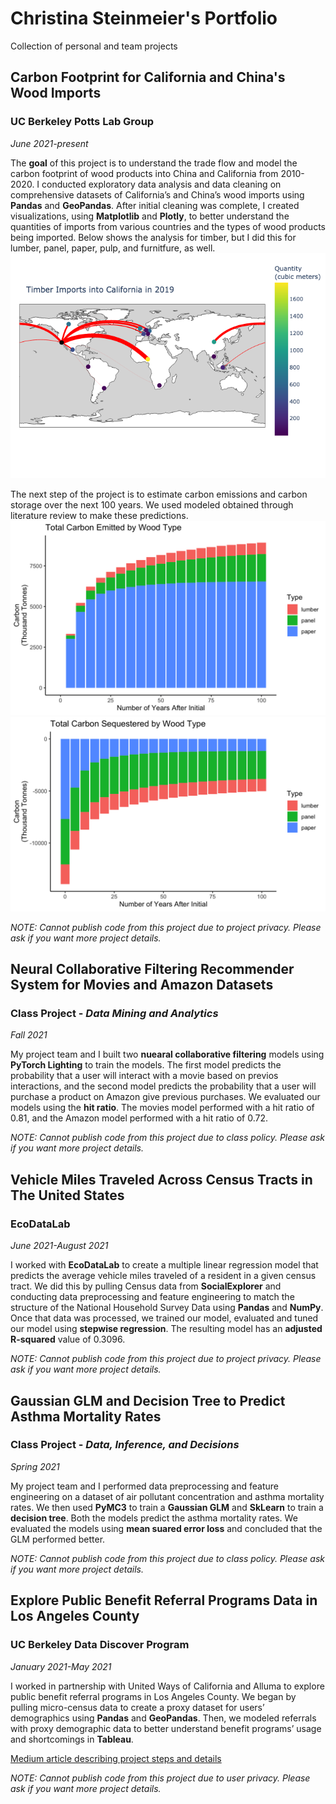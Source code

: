# Christina Steinmeier's Portfolio
Collection of personal and team projects
## Carbon Footprint for California and China's Wood Imports
### UC Berkeley Potts Lab Group
*June 2021-present*

The **goal** of this project is to understand the trade flow and model the carbon footprint of wood products into China and California from 2010-2020. I conducted exploratory data analysis and data cleaning on comprehensive datasets of California’s and China’s wood imports using **Pandas** and **GeoPandas**. After initial cleaning was complete, I created visualizations, using **Matplotlib** and **Plotly**, to better understand the quantities of imports from various countries and the types of wood products being imported. Below shows the analysis for timber, but I did this for lumber, panel, paper, pulp, and furnitfure, as well.
![alt text](/Images/Map_Timber_2019.png)

The next step of the project is to estimate carbon emissions and carbon storage over the next 100 years. We used modeled obtained through literature review to make these predictions.
![alt text](/Images/Total_Carbon_Emitted_by_Wood_Type.png)
![alt text](/Images/Total_Carbon_Sequestered_by_Wood_Type.png)

*NOTE: Cannot publish code from this project due to project privacy. Please ask if you want more project details.*

## Neural Collaborative Filtering Recommender System for Movies and Amazon Datasets
### Class Project - *Data Mining and Analytics*
*Fall 2021*

My project team and I built two **nuearal collaborative filtering** models using **PyTorch Lighting** to train the models. The first model predicts the probability that a user will interact with a movie based on previos interactions, and the second model predicts the probability that a user will purchase a product on Amazon give previous purchases. We evaluated our models using the **hit ratio**. The movies model performed with a hit ratio of 0.81, and the Amazon model performed with a hit ratio of 0.72. 

*NOTE: Cannot publish code from this project due to class policy. Please ask if you want more project details.*

## Vehicle Miles Traveled Across Census Tracts in The United States
### EcoDataLab
*June 2021-August 2021*

I worked with **EcoDataLab** to create a multiple linear regression model that predicts the average vehicle miles traveled of a resident in a given census tract. We did this by pulling Census data from **SocialExplorer** and conducting data preprocessing and feature engineering to match the structure of the National Household Survey Data using **Pandas** and **NumPy**. Once that data was processed, we trained our model, evaluated and tuned our model using **stepwise regression**. The resulting model has an **adjusted R-squared** value of 0.3096.

*NOTE: Cannot publish code from this project due to project privacy. Please ask if you want more project details.*

## Gaussian GLM and Decision Tree to Predict Asthma Mortality Rates 
### Class Project - *Data, Inference, and Decisions*
*Spring 2021*

My project team and I performed data preprocessing and feature engineering on a dataset of air pollutant concentration and asthma mortality rates. We then used **PyMC3** to train a **Gaussian GLM** and **SkLearn** to train a **decision tree**. Both the models predict the asthma mortality rates. We evaluated the models using **mean suared error loss** and concluded that the GLM performed better.

*NOTE: Cannot publish code from this project due to class policy. Please ask if you want more project details.*

## Explore Public Benefit Referral Programs Data in Los Angeles County
### UC Berkeley Data Discover Program
*January 2021-May 2021*

I worked in partnership with United Ways of California and Alluma to explore public benefit referral programs in Los Angeles County. We began by pulling micro-census data to create a proxy dataset for users’ demographics using **Pandas** and **GeoPandas**. Then, we modeled referrals with proxy demographic data to better understand benefit programs’ usage and shortcomings in **Tableau**. 

[Medium article describing project steps and details](https://wearealluma.medium.com/modeling-community-referral-patterns-a-partnership-with-the-uc-berkeley-data-science-discovery-3ad4ab822259)

*NOTE: Cannot publish code from this project due to user privacy. Please ask if you want more project details.*
